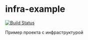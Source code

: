 # infra-example

[![Build Status](https://travis-ci.org/andre487/infra-example.svg?branch=master)](https://travis-ci.org/andre487/infra-example)

Пример проекта с инфраструктурой

